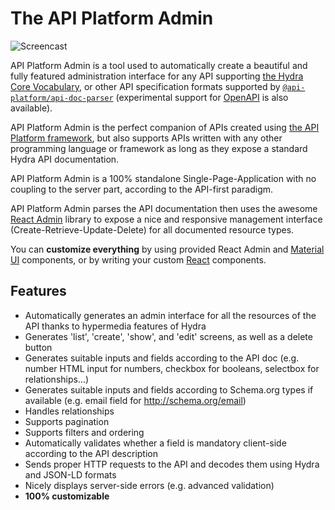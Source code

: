 # The API Platform Admin

![Screencast](images/admin-demo.gif)

API Platform Admin is a tool used to automatically create a beautiful and fully featured administration interface
for any API supporting [the Hydra Core Vocabulary](http://www.hydra-cg.com/), or other API specification formats supported by [`@api-platform/api-doc-parser`](https://github.com/api-platform/api-doc-parser) (experimental support for [OpenAPI](https://www.openapis.org/) is also available).

API Platform Admin is the perfect companion of APIs created
using [the API Platform framework](https://api-platform.com), but also supports APIs written with any other programming language or framework as long as they expose a standard Hydra API documentation. 

API Platform Admin is a 100% standalone Single-Page-Application with no coupling to the server part,
according to the API-first paradigm.

API Platform Admin parses the API documentation then uses the awesome [React Admin](https://marmelab.com/react-admin/)
library to expose a nice and responsive management interface (Create-Retrieve-Update-Delete) for all documented resource types.

You can  **customize everything** by using provided React Admin and [Material UI](https://material-ui.com/) components, or by writing your custom [React](https://reactjs.org/) components.

## Features

* Automatically generates an admin interface for all the resources of the API thanks to hypermedia features of Hydra
* Generates 'list', 'create', 'show', and 'edit' screens, as well as a delete button
* Generates suitable inputs and fields according to the API doc (e.g. number HTML input for numbers, checkbox for booleans, selectbox for relationships...)
* Generates suitable inputs and fields according to Schema.org types if available (e.g. email field for http://schema.org/email)
* Handles relationships
* Supports pagination
* Supports filters and ordering
* Automatically validates whether a field is mandatory client-side according to the API description
* Sends proper HTTP requests to the API and decodes them using Hydra and JSON-LD formats
* Nicely displays server-side errors (e.g. advanced validation)
* **100% customizable**
